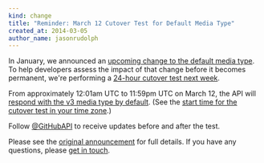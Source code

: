 ```yaml
---
kind: change
title: "Reminder: March 12 Cutover Test for Default Media Type"
created_at: 2014-03-05
author_name: jasonrudolph
---
```


In January, we announced an [upcoming change to the default media type][2014-01-announcement]. To help developers assess the impact of that change before it becomes permanent, we're performing a [24-hour cutover test next week][cutover-test-announcement].

From approximately 12:01am UTC to 11:59pm UTC on March 12, the API will [respond with the v3 media type by default][what's-changing]. (See the [start time for the cutover test in your time zone][start-time].)

Follow [@GitHubAPI][] to receive updates before and after the test.

Please see the [original announcement][2014-01-announcement] for full details. If you have any questions, please [get in touch][contact].

[@GitHubAPI]: https://twitter.com/GitHubAPI
[2014-01-announcement]: /changes/2014-01-07-upcoming-change-to-default-media-type/
[contact]: https://github.com/contact?form[subject]=Upcoming+change+to+default+API+media+type
[cutover-test-announcement]: /changes/2014-01-07-upcoming-change-to-default-media-type/#cutover-test
[start-time]: http://www.timeanddate.com/worldclock/fixedtime.html?iso=20140312T00&p1=1440
[what's-changing]: /changes/2014-01-07-upcoming-change-to-default-media-type/#whats-changing
